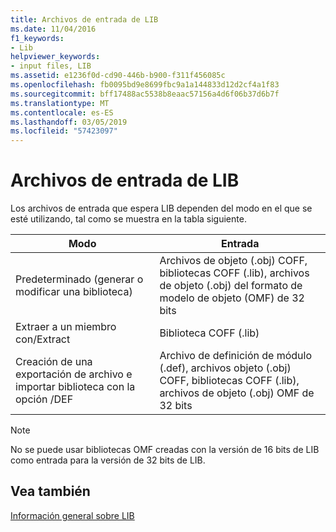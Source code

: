 ```yaml
---
title: Archivos de entrada de LIB
ms.date: 11/04/2016
f1_keywords:
- Lib
helpviewer_keywords:
- input files, LIB
ms.assetid: e1236f0d-cd90-446b-b900-f311f456085c
ms.openlocfilehash: fb0095bd9e8699fbc9a1a144833d12d2cf4a1f83
ms.sourcegitcommit: bff17488ac5538b8eaac57156a4d6f06b37d6b7f
ms.translationtype: MT
ms.contentlocale: es-ES
ms.lasthandoff: 03/05/2019
ms.locfileid: "57423097"
---
```

# <a name="lib-input-files"></a>Archivos de entrada de LIB

Los archivos de entrada que espera LIB dependen del modo en el que se esté utilizando, tal como se muestra en la tabla siguiente.

|Modo|Entrada|
|----------|-----------|
|Predeterminado (generar o modificar una biblioteca)|Archivos de objeto (.obj) COFF, bibliotecas COFF (.lib), archivos de objeto (.obj) del formato de modelo de objeto (OMF) de 32 bits|
|Extraer a un miembro con/Extract|Biblioteca COFF (.lib)|
|Creación de una exportación de archivo e importar biblioteca con la opción /DEF|Archivo de definición de módulo (.def), archivos objeto (.obj) COFF, bibliotecas COFF (.lib), archivos de objeto (.obj) OMF de 32 bits|

> [!NOTE]
>  No se puede usar bibliotecas OMF creadas con la versión de 16 bits de LIB como entrada para la versión de 32 bits de LIB.

## <a name="see-also"></a>Vea también

[Información general sobre LIB](../../build/reference/overview-of-lib.md)
